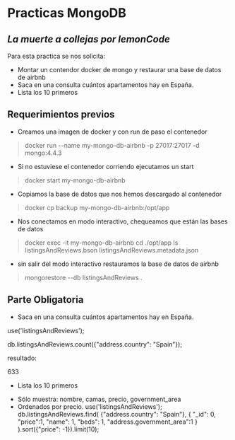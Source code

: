 # Practicas MongoDB
## _La muerte a collejas por lemonCode_

Para esta practica se nos solicita:

- Montar un contendor docker de mongo y restaurar una base de datos de airbnb
- Saca en una consulta cuántos apartamentos hay en España.
- Lista los 10 primeros 

## Requerimientos previos
- Creamos una imagen de docker y con run de paso el contenedor
>docker run --name my-mongo-db-airbnb -p 27017:27017 -d mongo:4.4.3

- Si no estuviese el contenedor corriendo ejecutamos un start
>docker start my-mongo-db-airbnb

- Copiamos la base de datos que nos hemos descargado al contenedor
>docker cp backup my-mongo-db-airbnb:/opt/app

- Nos conectamos en modo interactivo, chequeamos que están las bases de datos 
>docker exec -it my-mongo-db-airbnb
>cd ./opt/app
>ls
>listingsAndReviews.bson  listingsAndReviews.metadata.json

- sin salir del modo interactivo restauramos la base de datos de airbnb
>mongorestore --db listingsAndReviews .

## Parte Obligatoria

- Saca en una consulta cuántos apartamentos hay en España.


use('listingsAndReviews');

db.listingsAndReviews.count({"address.country": "Spain"});

resultado:

633

- Lista los 10 primeros
* Sólo muestra: nombre, camas, precio, government_area
* Ordenados por precio.
use('listingsAndReviews');
db.listingsAndReviews.find(
    {"address.country": "Spain"},
    {
        "_id": 0,
        "price":1, 
        "name": 1,
        "beds": 1,
        "address.government_area":1
    }
).sort({"price": -1}).limit(10);
